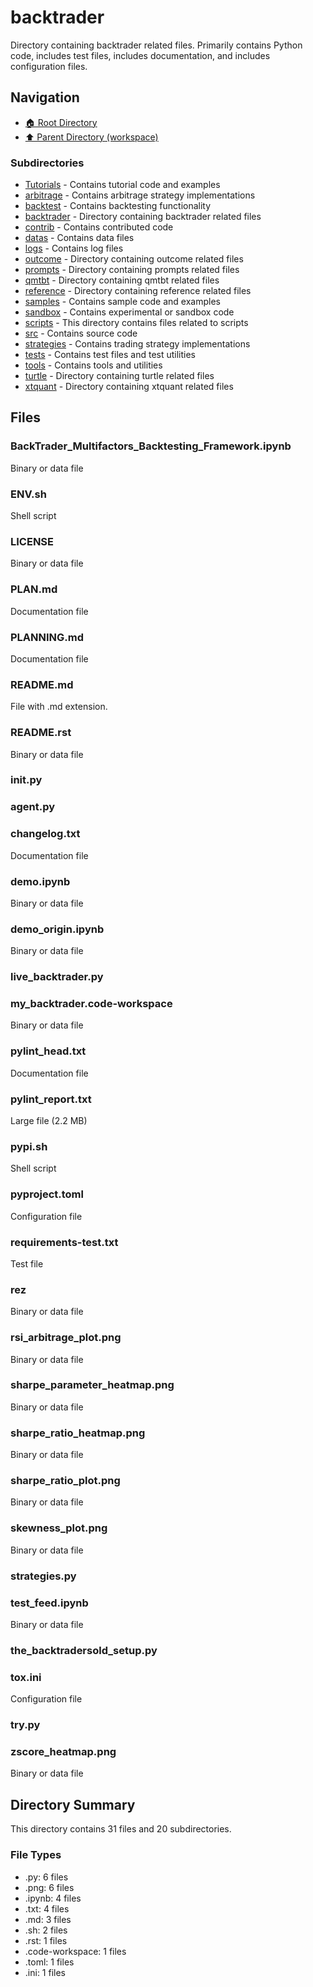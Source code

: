 # backtrader

Directory containing backtrader related files. Primarily contains Python code, includes test files, includes documentation, and includes configuration files.

## Navigation

* [🏠 Root Directory](./README.md)
* [⬆️ Parent Directory (workspace)](../README.md)

### Subdirectories

* [Tutorials](Tutorials/README.md) - Contains tutorial code and examples
* [arbitrage](arbitrage/README.md) - Contains arbitrage strategy implementations
* [backtest](backtest/README.md) - Contains backtesting functionality
* [backtrader](backtrader/README.md) - Directory containing backtrader related files
* [contrib](contrib/README.md) - Contains contributed code
* [datas](datas/README.md) - Contains data files
* [logs](logs/README.md) - Contains log files
* [outcome](outcome/README.md) - Directory containing outcome related files
* [prompts](prompts/README.md) - Directory containing prompts related files
* [qmtbt](qmtbt/README.md) - Directory containing qmtbt related files
* [reference](reference/README.md) - Directory containing reference related files
* [samples](samples/README.md) - Contains sample code and examples
* [sandbox](sandbox/README.md) - Contains experimental or sandbox code
* [scripts](scripts/README.md) - This directory contains files related to scripts
* [src](src/README.md) - Contains source code
* [strategies](strategies/README.md) - Contains trading strategy implementations
* [tests](tests/README.md) - Contains test files and test utilities
* [tools](tools/README.md) - Contains tools and utilities
* [turtle](turtle/README.md) - Directory containing turtle related files
* [xtquant](xtquant/README.md) - Directory containing xtquant related files

## Files

### BackTrader_Multifactors_Backtesting_Framework.ipynb

Binary or data file

### ENV.sh

Shell script

### LICENSE

Binary or data file

### PLAN.md

Documentation file

### PLANNING.md

Documentation file

### README.md

File with .md extension.

### README.rst

Binary or data file

### __init__.py

### agent.py

### changelog.txt

Documentation file

### demo.ipynb

Binary or data file

### demo_origin.ipynb

Binary or data file

### live_backtrader.py

### my_backtrader.code-workspace

Binary or data file

### pylint_head.txt

Documentation file

### pylint_report.txt

Large file (2.2 MB)

### pypi.sh

Shell script

### pyproject.toml

Configuration file

### requirements-test.txt

Test file

### rez

Binary or data file

### rsi_arbitrage_plot.png

Binary or data file

### sharpe_parameter_heatmap.png

Binary or data file

### sharpe_ratio_heatmap.png

Binary or data file

### sharpe_ratio_plot.png

Binary or data file

### skewness_plot.png

Binary or data file

### strategies.py

### test_feed.ipynb

Binary or data file

### the_backtradersold_setup.py

### tox.ini

Configuration file

### try.py

### zscore_heatmap.png

Binary or data file

## Directory Summary

This directory contains 31 files and 20 subdirectories.

### File Types

* .py: 6 files
* .png: 6 files
* .ipynb: 4 files
* .txt: 4 files
* .md: 3 files
* .sh: 2 files
* .rst: 1 files
* .code-workspace: 1 files
* .toml: 1 files
* .ini: 1 files
